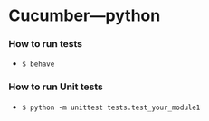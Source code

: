 # Cucumber—python


### How to run tests 
- `$ behave`

### How to run Unit tests 
- `$ python -m unittest tests.test_your_module1`